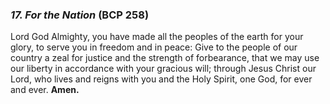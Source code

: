 ### _17. For the Nation_ (BCP 258)
Lord God Almighty, you have made all the peoples of the earth for your glory, to serve you in freedom and in peace: Give to the people of our country a zeal for justice and the strength of forbearance, that we may use our liberty in accordance with your gracious will; through Jesus Christ our Lord, who lives and reigns with you and the Holy Spirit, one God, for ever and ever. **Amen.**
